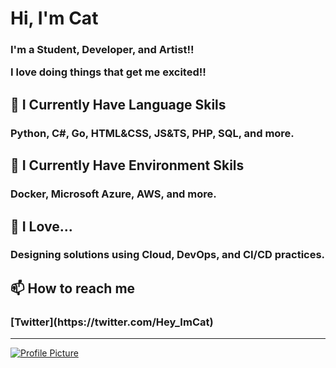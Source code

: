 <h1 align="left">Hi, I'm Cat</h1>
<h3 align="left">
I'm a Student, Developer, and Artist!!

I love doing things that get me excited!!
</h3>


<h2 align="left">
🌱 I Currently Have Language Skils 
</h2>
<h3 align="left">
Python, C#, Go, HTML&CSS, JS&TS, PHP, SQL, and more.
</h3>

<h2 align="left">
🌱 I Currently Have Environment Skils
</h2>
<h3 align="left">
Docker, Microsoft Azure, AWS, and more.
</h3>

<h2 align="left">
💚 I Love...
</h2>
<h3 align="left">
Designing solutions using Cloud, DevOps, and CI/CD practices.
</h3>


<h2>
📫 How to reach me
</h2>
<h3>
[Twitter](https://twitter.com/Hey_ImCat)
</h3>

---------------------------------------------------------------------------------------------------------------------------------------------------------------------------------

<a href="https://honzaap.github.io/GithubCity/">
  <img src="https://raw.githubusercontent.com/Once-a-deadcat/Once-a-deadcat/main/screenshot.gif" alt="Profile Picture">
</a>

